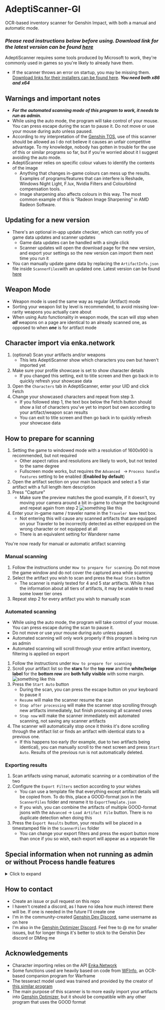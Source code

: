 # AdeptiScanner-GI
OCR-based inventory scanner for Genshin Impact, with both a manual and automatic mode.

### _Please read instructions below before using. Download link for the latest version can be found [here](https://github.com/D1firehail/AdeptiScanner-GI/releases)_

AdeptiScanner requires some tools produced by Microsoft to work, they're commonly used in games so you're likely to already have them.
 - If the scanner throws an error on startup, you may be missing them. [Download links for their installers can be found here](https://docs.microsoft.com/en-us/cpp/windows/latest-supported-vc-redist?view=msvc-170#visual-studio-2015-2017-2019-and-2022). ***You need both x86 and x64***

## Warnings and important notes
- ***For the automated scanning mode of this program to work, it needs to run as admin.***
- While using the auto mode, the program will take control of your mouse. You can press escape during the scan to pause it. Do not move or use your mouse during auto unless paused.
- According to my interpretation of the [Genshin TOS](https://genshin.mihoyo.com/en/company/terms), use of this scanner should be allowed as I do not believe it causes an unfair competitive advantage. To my knowledge, nobody has gotten in trouble for the use of this or similar programs so far, but if you're worried about it I suggest avoiding the auto mode.
- AdeptiScanner relies on specific colour values to identify the contents of the image
    - Anything that changes in-game colours can mess up the results. Examples of programs/features that can interfere is Reshade, Windows Night Light, F.lux, Nvidia Filters and Colourblind compensation tools.
    - Image sharpening also affects colours in this way. The most common example of this is "Radeon Image Sharpening" in AMD Radeon Software.

## Updating for a new version
- There's an optional in-app update checker, which can notify you of game data updates and scanner updates
  - Game data updates can be handled with a single click
  - Scanner updates will open the download page for the new version, and export your settings so the new version can import them next time you run it
- You can manually update game data by replacing the `ArtifactInfo.json` file inside `ScannerFiles`with an updated one. Latest version can be found [here](https://raw.githubusercontent.com/D1firehail/AdeptiScanner-GI/master/AdeptiScanner%20GI/ScannerFiles/ArtifactInfo.json)

## Weapon Mode
- Weapon mode is used the same way as regular (Artifact) mode
- Sorting your weapon list by level is recommended, to avoid missing low-rarity weapons you actually care about
- When using Auto functionality in weapon mode, the scan will stop when ***all*** weapons on a page are identical to an already scanned one, as opposed to when ***one*** is for artifact mode

## Character import via enka.network
1. (optional) Scan your artifacts and/or weapons
   - This lets AdeptiScanner show which characters you own but haven't imported yet
2. Make sure your profile showcase is set to show character details
   - If you changed this setting, exit to title screen and then go back in to quickly refresh your showcase data
3. Open the `Characters` tab in AdeptiScanner, enter your UID and click Fetch
4. Change your showcased characters and repeat from step 3.
   - If you followed step 1, the text box below the Fetch button should show a list of characters you've yet to import but own according to your artifact/weapon scan results
   - You can exit to title screen and then go back in to quickly refresh your showcase data


## How to prepare for scanning
1. Setting the game to windowed mode with a resolution of 1600x900 is recommended, but not required
   - Other aspect ratios and resolutions are likely to work, but not tested to the same degree
   - Fullscreen mode works, but requires the `Advanced ` -> `Process handle features` setting to be enabled (**Enabled by default**)
2. Open the artifact section on your main backpack and select a 5 star artifact with a full length item description
3. Press "Capture"
    - Make sure the preview matches the good example, if it doesn't, try moving your camera around a bit in-game to change the background and repeat again from step 2 ![something like this](https://github.com/D1firehail/AdeptiScanner-GI/blob/master/Capture-example.png?raw=true)
5. Enter your in-game name / traveler name in the `Traveler Name` text box.
    - Not entering this will cause any scanned artifacts that are equipped on your Traveler to be incorrectly detected as either equipped on the wrong character or not equipped at all
    - There is an equivalent setting for Wanderer name

You're now ready for manual or automatic artifact scanning

### Manual scanning
1. Follow the instructions under `How to prepare for scanning`. Do not move the game window and do not cover the captured area while scanning
2. Select the artifact you wish to scan and press the `Read Stats` button
    - The scanner is mainly tested for 4 and 5 star artifacts. While it has the information about all tiers of artifacts, it may be unable to read some lower tier ones
3. Repeat step 2 for every artifact you wish to manually scan

### Automated scanning
- While using the auto mode, the program will take control of your mouse. You can press escape during the scan to pause it.
- Do not move or use your mouse during auto unless paused.
- Automated scanning will only work properly if this program is being run as admin
- Automated scanning will scroll through your entire artifact inventory, filtering is applied on export
1. Follow the instructions under `How to prepare for scanning`
2. Scroll your artifact list so the **stars** for the **top row** and the **white/beige label** for the **bottom row** are **both fully visible** with some margin. ![something like this](https://github.com/D1firehail/AdeptiScanner-GI/blob/master/scroll-example.png?raw=true)
3. Press the `Start Auto` button
    - During the scan, you can press the escape button on your keyboard to pause it
    - `Resume` will make the scanner resume the scan
    - `Stop after processing` will make the scanner stop scrolling through new artifacts immediately, but finish processing all scanned ones
    - `Stop now` will make the scanner immediately exit automated scanning, not saving any scanner artifacts
4. The scanner will automatically stop once it thinks it's done scrolling through the artifact list or finds an artifact with identical stats to a previous one.
   - If this happens too early (for example, due to two artifacts being identical), you can manually scroll to the next screen and press `Start Auto`. Results of the previous run is not automatically deleted.

### Exporting results
1. Scan artifacts using manual, automatic scanning or a combination of the two
2. Configure the `Export Filters` section according to your wishes
    - You can use a template file that everything except artifact details will be copied from. To do this, place a GOOD-format json in the `ScannerFiles` folder and rename it to `ExportTemplate.json`    
    - If you wish, you can combine the artifacts of multiple GOOD-format jsons with the `Advanced` -> `Load Artifact File` button. There is no duplicate detection when doing this
3. Press the `Export Results` button, your results will be placed in a timestamped file in the `ScannerFiles` folder
    - You can change your export filters and press the export button more than once if you so wish, each export will appear as a separate file

## Special information when not running as admin or without Process handle features
<details>
  <summary> Click to expand</summary>
  
### Under these conditions, the following extra requirements apply
- Fullscreen-mode genshin is not supported
- The capture process cannot automatically switch focus to the game, as such the game window must not be covered during the capture process or any other feature that scans the game window
- To capture the game, it must be on your primary monitor, cover the middle of said screen , and have a visible white window header (can be "faked" using notepad or similar)
- Example image of meeting these conditions on a 1080p monitor 
![Example window position for 1080p monitor](https://github.com/D1firehail/AdeptiScanner-GI/blob/master/1080p-example.png?raw=true)

</details>

## How to contact
- Create an issue or pull request on this repo
- I haven't created a discord, as I have no idea how much interest there will be. If one is needed in the future I'll create one
- I'm in the community-created [Genshin Dev Discord](https://discord.gg/CnmeBYSHaC), same username as on here
- I'm also in the [Genshin Optimizer Discord](https://discord.com/invite/CXUbQXyfUs). Feel free to @ me for smaller issues, but for longer things it's better to stick to the Genshin Dev discord or DMing me

## Acknowledgements
- Character importing relies on the API [Enka.Network](https://enka.network/)
- Some functions used are heavily based on code from [WFInfo](https://github.com/WFCD/WFinfo), an OCR-based companion program for Warframe
- The tesseract model used was trained and provided by the creator of [this similar program](https://github.com/Andrewthe13th/Genshin_Scanner)
- The main purpose of this scanner is to more easily import your artifacts into [Genshin Optimizer](https://frzyc.github.io/genshin-optimizer/), but it should be compatible with any other program that uses the GOOD format
